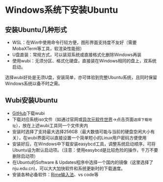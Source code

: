 # Windows系统下安装Ubuntu

## 安装Ubuntu几种形式

- WSL：在Win中使用命令行较方便，图形界面支持度不友好（需要MobaXTerm等工具，软渲染性能弱）
- U盘直装：常规方式，可以装双系统或直接格式化删除Windows再装
- 使用wubi：无须分区、格式化硬盘，直接装在Windows相同的盘上，双系统启动。

选择wubi好处是无须U盘，安装简单，亦可体验到完整Ubuntu系统，且同时保留Windows系统以备不时之需。

## Wubi安装Ubuntu

- [GitHub](github.com/hakuna-m/wubiuefi/releases)下载wubi
- 下载对应系统iso文件（如通过官网或[异次元软件世界](https://dl.iplaysoft.com/files/5700.html)->点击页面`选择下载地址`），放在上述wubi工具同一个文件夹内
- 安装时选择了支持最大选择256GB（最大数值可能与当前的硬盘空闲大小有关），在wubi界面可以直接设置一个简单短小的Linux用户密码方便使用
- 安装好后，在Windows中下载安装easybcd工具，调整系统启动顺序，可将Ubuntu设为默认启动项。（注意：使用easybcd是比较危险的操作，千万不要删除启动项）
- 在Ubuntu的Software & Updates程序中选择一个国内的镜像（这里选择了nju.edu.cn)，可以大大加快软件和系统更新时的下载速度。
- 安装各种必备软件：[Rime输入法](https://github.com/cafe/wubi98/tree/master/Ubuntu)、vs code等
